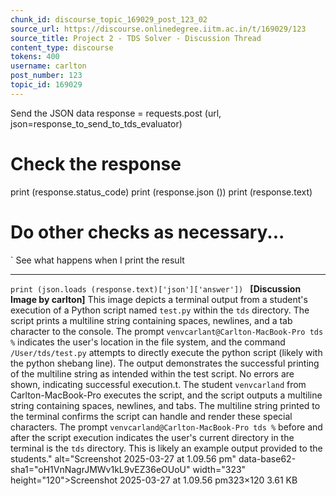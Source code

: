 ```yaml
---
chunk_id: discourse_topic_169029_post_123_02
source_url: https://discourse.onlinedegree.iitm.ac.in/t/169029/123
source_title: Project 2 - TDS Solver - Discussion Thread
content_type: discourse
tokens: 400
username: carlton
post_number: 123
topic_id: 169029
---
```


 Send the JSON data
response = requests.post (url, json=response_to_send_to_tds_evaluator)

# Check the response
print (response.status_code)
print (response.json ())
print (response.text)

# Do other checks as necessary... 
`
See what happens when I print the result

---

`print (json.loads (response.text)['json']['answer'])
`
**[Discussion Image by carlton]** This image depicts a terminal output from a student's execution of a Python script named `test.py` within the `tds` directory. The script prints a multiline string containing spaces, newlines, and a tab character to the console. The prompt `venvcarlant@Carlton-MacBook-Pro tds %` indicates the user's location in the file system, and the command `/User/tds/test.py` attempts to directly execute the python script (likely with the python shebang line). The output demonstrates the successful printing of the multiline string as intended within the test script. No errors are shown, indicating successful execution.t. The student `venvcarland` from Carlton-MacBook-Pro executes the script, and the script outputs a multiline string containing spaces, newlines, and tabs. The multiline string printed to the terminal confirms the script can handle and render these special characters. The prompt `venvcarland@Carlton-MacBook-Pro tds %` before and after the script execution indicates the user's current directory in the terminal is the `tds` directory. This is likely an example output provided to the students." alt="Screenshot 2025-03-27 at 1.09.56 pm" data-base62-sha1="oH1VnNagrJMWv1kL9vEZ36eOUoU" width="323" height="120">Screenshot 2025-03-27 at 1.09.56 pm323×120 3.61 KB
